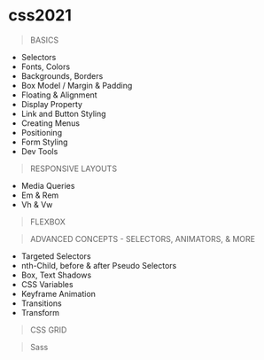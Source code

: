 # css2021

> BASICS

- Selectors
- Fonts, Colors
- Backgrounds, Borders
- Box Model / Margin & Padding
- Floating & Alignment
- Display Property
- Link and Button Styling
- Creating Menus
- Positioning
- Form Styling
- Dev Tools

> RESPONSIVE LAYOUTS

- Media Queries
- Em & Rem
- Vh & Vw

> FLEXBOX

> ADVANCED CONCEPTS - SELECTORS, ANIMATORS, & MORE

- Targeted Selectors
- nth-Child, before & after Pseudo Selectors
- Box, Text Shadows
- CSS Variables
- Keyframe Animation
- Transitions
- Transform

> CSS GRID

> Sass
